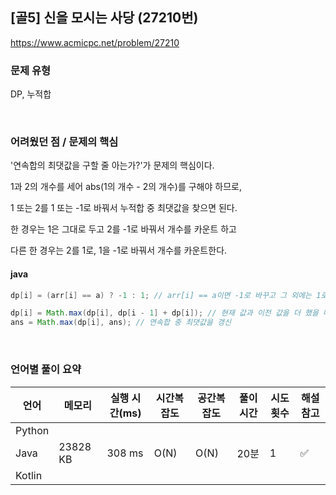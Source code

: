 ## [골5] 신을 모시는 사당 (27210번)

https://www.acmicpc.net/problem/27210

### 문제 유형

DP, 누적합

<br>

### 어려웠던 점 / 문제의 핵심

'연속합의 최댓값을 구할 줄 아는가?'가 문제의 핵심이다.

1과 2의 개수를 세어 abs(1의 개수 - 2의 개수)를 구해야 하므로,

1 또는 2를 1 또는 -1로 바꿔서 누적합 중 최댓값을 찾으면 된다.

한 경우는 1은 그대로 두고 2를 -1로 바꿔서 개수를 카운트 하고

다른 한 경우는 2를 1로, 1을 -1로 바꿔서 개수를 카운트한다.

#### java

```java
dp[i] = (arr[i] == a) ? -1 : 1; // arr[i] == a이면 -1로 바꾸고 그 외에는 1로 함

dp[i] = Math.max(dp[i], dp[i - 1] + dp[i]); // 현재 값과 이전 값을 더 했을 때, 현재 값보다 크면 갱신
ans = Math.max(dp[i], ans); // 연속합 중 최댓값을 갱신
```

<br>

### 언어별 풀이 요약

| 언어   | 메모리   | 실행 시간(ms) | 시간복잡도 | 공간복잡도 | 풀이 시간 | 시도 횟수 | 해설 참고          |
| ------ | -------- | ------------- | ---------- | ---------- | --------- | --------- | ------------------ |
| Python |          |               |            |            |           |           |                    |
| Java   | 23828 KB | 308 ms        | O(N)       | O(N)       | 20분      | 1         | :white_check_mark: |
| Kotlin |          |               |            |            |           |           |                    |



